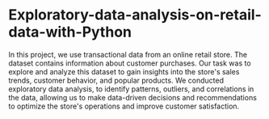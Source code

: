 # Exploratory-data-analysis-on-retail-data-with-Python
In this project, we use transactional data from an online retail store. The dataset contains information about customer purchases. Our task was to explore and analyze this dataset to gain insights into the store's sales trends, customer behavior, and popular products. We conducted exploratory data analysis, to identify patterns, outliers, and correlations in the data, allowing us to make data-driven decisions and recommendations to optimize the store's operations and improve customer satisfaction.
